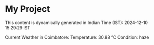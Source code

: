 # My Project

This content is dynamically generated in Indian Time (IST): 2024-12-10 15:29:29 IST


Current Weather in Coimbatore:
Temperature: 30.88 °C
Condition: haze
